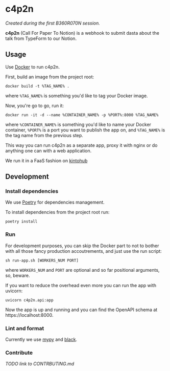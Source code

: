 # c4p2n

_Created during the first B360R070N session._

**c4p2n** (Call For Paper To Notion) is a webhook to submit dasta about the talk
from TypeForm to our Notion.


## Usage

Use [Docker](https://docs.docker.com/) to run c4p2n.

First, build an image from the project root:

```shell
docker build -t %TAG_NAME% .
```

where `%TAG_NAME%` is something you'd like to tag your Docker image.

Now, you're go to go, run it:

```shell
docker run -it -d --name %CONTAINER_NAME% -p %PORT%:8000 %TAG_NAME%
```

where `%CONTAINER_NAME%` is something you'd like to name your Docker container,
`%PORT%` is a port you want to publish the app on, and `%TAG_NAME%` is the tag name
from the previous step.

This way you can run c4p2n as a separate app, proxy it with nginx or do
anything one can with a web application.

We run it in a FaaS fashion on [kintohub](https://kintohub.com) 

## Development

### Install dependencies

We use [Poetry](https://python-poetry.org/) for dependencies management.

To install dependencies from the project root run:

```shell
poetry install
```

### Run

For development purposes, you can skip the Docker part to not to bother with all
those fancy production accoutrements, and just use the run script:

```shell
sh run-app.sh [WORKERS_NUM PORT]
```

where `WORKERS_NUM` and `PORT` are optional and so far positional arguments,
so, beware.

If you want to reduce the overhead even more you can run the app with uvicorn:

```shell
uvicorn c4p2n.api:app
```

Now the app is up and running and you can find the OpenAPI schema at
https://localhost:8000.

### Lint and format

Currently we use [mypy](http://www.mypy-lang.org/) and
[black](https://github.com/psf/black).

### Contribute

_TODO link to CONTRBUTING.md_
